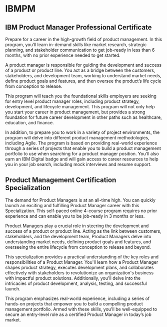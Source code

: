 # IBMPM
## IBM Product Manager Professional Certificate

Prepare for a career in the high-growth field of product management. In this program, you’ll learn in-demand skills like market research, strategic planning, and stakeholder communication to get job-ready in less than 6 months, with no prior experience needed to get started.

A product manager is responsible for guiding the development and success of a product or product line. You act as a bridge between the customers, stakeholders, and development team, working to understand market needs, define product goals and features, and then oversee the product’s life cycle from conception to release.

This program will teach you the foundational skills employers are seeking for entry level product manager roles, including product strategy, development, and lifecycle management. This program will not only help you start your career in product management, but provides a strong foundation for future career development in other paths such as healthcare, education, and finance.

In addition, to prepare you to work in a variety of project environments, the program will delve into different product management methodologies, including Agile. The program is based on providing real-world experience through a series of projects that enable you to build a product management portfolio to use when searching for a product manager position. You’ll also earn an IBM Digital badge and will gain access to career resources to help you in your job search, including mock interviews and resume support.

## Product Management Certification Specialization

The demand for Product Managers is at an all-time high. You can quickly launch an exciting and fulfilling Product Manager career with this Specialization. This self-paced online 4-course program requires no prior experience and can enable you to be job-ready in 3 months or less.

Product Managers play a crucial role in steering the development and success of a product or product line. Acting as the link between customers, stakeholders, and the development team, Product Managers delve into understanding market needs, defining product goals and features, and overseeing the entire lifecycle from conception to release and beyond.

This specialization provides a practical understanding of the key roles and responsibilities of a Product Manager. You'll learn how a Product Manager shapes product strategy, executes development plans, and collaborates effectively with stakeholders to revolutionize an organization's business with impactful product solutions. Additionally, you'll delve into the intricacies of product development, analysis, testing, and successful launch.

This program emphasizes real-world experience, including a series of hands-on projects that empower you to build a compelling product management portfolio. Armed with these skills, you'll be well-equipped to secure an entry-level role as a certified Product Manager in today’s job market.
